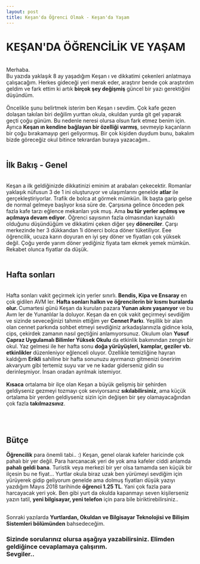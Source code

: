 ```yaml
---
layout: post
title: Keşan'da Öğrenci Olmak - Keşan'da Yaşam
---
```


<h1>KEŞAN'DA ÖĞRENCİLİK VE YAŞAM</h1>
<br/>
Merhaba.<br/>
Bu yazıda yaklaşık 8 ay yaşadığım Keşan ı ve dikkatimi
 çekenleri anlatmaya çalışacağım. Herkes gideceği yeri merak eder, 
 araştırır bende çok araştırdım geldim ve fark ettim ki artık <b>birçok şey değişmiş</b> güncel bir yazı gerektiğini düşündüm.
<br/><br/>
Öncelikle şunu belirtmek isterim ben Keşan ı sevdim.
Çok kafe gezen dolaşan takılan biri değilim yurttan okula, okuldan yurda git gel yaparak geçti çoğu günüm. 
Bu nedenle neresi olursa olsun fark etmez benim için. Ayrıca <b>Keşan ın kendine bağlayan bir özelliği varmış</b>, 
sevmeyip kaçanların bir çoğu bırakamayıp geri geliyormuş. 
Bir çok kişiden duydum bunu, bakalım bizde göreceğiz okul bitince tekrardan buraya yazacağım.. 
<br/><br/>
<h2>İlk Bakış - Genel</h2>
<br/>
Keşan a ilk geldiğinizde dikkatinizi eminim at arabaları çekecektir. 
Romanlar yaklaşık nüfusun 3 de 1 ini oluşturuyor ve ulaşımlarını genelde <b>atlar</b> ile gerçekleştiriyorlar. 
Trafik de bolca at görmek mümkün. 
İlk başta garip gelse de normal gelmeye başlıyor kısa süre de. 
Çarşısına gelince önceden pek fazla kafe tarzı eğlence mekanları yok muş. 
Ama <b>bu tür yerler açılmış ve açılmaya devam ediyor</b>. 
Öğrenci sayısının fazla olmasından kaynaklı olduğunu düşündüğüm ve dikkatimi 
çeken diğer şey <b>dönerciler</b>. Çarşı merkezinde her 3 dükkandan 1i dönerci bolca döner tüketiliyor.
Eee öğrencilik, ucuza karın doyuran en iyi şey döner ve fiyatları çok yüksek değil. 
Çoğu yerde yarım döner yediğiniz fiyata tam ekmek yemek mümkün. Rekabet olunca fiyatlar da düşük. 
<br/><br/>
<h2>Hafta sonları</h2>
<br/>
Hafta sonları vakit geçirmek için yerler sınırlı. <b>Bendis, Kipa ve Ensaray</b> en çok gidilen AVM ler.
<b>Hafta sonları halkın ve öğrencilerin bir kısmı buralarda olur. </b>
Cumartesi günü Keşan da kurulan pazara <b>Yunan akını yaşanıyor</b> ve 
bu Avm ler de Yunanlılar la doluyor. 
Keşan da en çok vakit geçirmeyi sevdiğim ve sizinde seveceğinizi tahmin ettiğim yer <b>Cennet Parkı</b>.
 Yeşillik bir alan olan cennet parkında sohbet etmeyi sevdiğiniz arkadaşlarınızla 
 gidince kola, cips, çekirdek zamanın nasıl geçtiğini anlamıyorsunuz.
 Okulum olan <b>Yusuf Çapraz Uygulamalı Bilimler Yüksek Okulu</b> da etkinlik bakımından zengin bir okul.
 Yaz gelmesi ile her hafta sonu <b>doğa yürüyüşleri, kamplar, geziler vb. etkinlikler</b> düzenleniyor eğlenceli oluyor. 
 Özellikle temizliğine hayran kaldığım <b>Erikli</b> sahiline bir hafta sonunuzu ayırmanızı gitmenizi
 öneririm akvaryum gibi tertemiz suyu var ve ne kadar giderseniz gidin su derinleşmiyor. İnsan oradan ayrılmak istemiyor.
<br/>
<br/>
<b>Kısaca</b> ortalama bir ilçe olan Keşan a büyük gelişmiş bir şehirden geldiyseniz gezmeyi tozmayı çok 
seviyorsanız <b>sıkılabilirsiniz</b>, ama küçük ortalama bir yerden geldiyseniz sizin için değişen bir 
şey olamayacağından çok fazla <b>takılmazsınız</b>.

<br/><br/>

<h2>Bütçe</h2>

<b>Öğrencilik</b> para önemli tabi.. :) 
Keşan, genel olarak kafeler haricinde çok pahalı bir yer değil. 
Para harcanacak yeri de yok ama kafeler ciddi anlamda <b>pahalı geldi bana</b>. 
Turistik veya merkezi bir yer olsa tamamda sen küçük bir ilçesin bu ne fiyat… 
Yurtlar okula biraz uzak ben yürümeyi sevdiğim için yürüyerek gidip geliyorum genelde ama dolmuş fiyatları 
düşük yazıyı yazdığım Mayıs 2018 tarihinde <b>öğrenci 1.25 TL</b>. Yani çok fazla para harcayacak yeri yok. 
Ben gibi yurt da okulda kapanmayı seven kişilerseniz yazın tatil, 
<b>yeni bilgisayar, yeni telefon</b> için para bile biriktirebilirsiniz..
<br/><br/>

Sonraki yazılarda <b>Yurtlardan, Okuldan ve Bilgisayar Teknolojisi ve Bilişim Sistemleri bölümünden</b> bahsedeceğim. 

<h3>Sizinde sorularınız olursa aşağıya yazabilirsiniz. Elimden geldiğince cevaplamaya çalışırım.<br/> Sevgiler..</h3>
